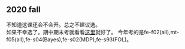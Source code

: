 ## 2020 fall 
不知道这课还会不会开。总之不建议选。  
如果不幸选了。期中期末考就看看[这里](https://people.eecs.berkeley.edu/~russell/classes/cs188/f05/oldexams/)就好了。
今年考的是fe-f02(all),mt-f05(all),fe-s04(Bayes),fe-s02(MDP),fe-s93(FOL)。
